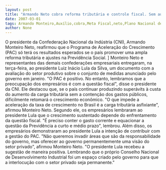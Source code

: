 ```yaml
---
layout: post
title: "Armando Neto cobra reforma tributária e controle fiscal. Sem auxílio das reformas, PAC não anda"
date: 2007-03-01
tags: Armando Monteiro,Auxílio,cobra,Meta Fiscal,neto,Plano Nacional de Vacinação,reforma tributária,reformas
author: None
---
```

O presidente da Confederação Nacional da Indústria (CNI), Armando Monteiro Neto, reafirmou que o Programa de Aceleração do Crescimento (PAC) só terá os resultados esperados se o país promover uma ampla reforma tributária e ajustes na Previdência Social. ]
Monteiro Neto e representantes das demais confederações empresariais entregaram, na terça-feira, ao presidente Luiz Inácio Lula da Silva, um documento com a avaliação do setor produtivo sobre o conjunto de medidas anunciado pelo governo em janeiro. 
\"O PAC é positivo. No entanto, lembramos que a preocupação dos empresários é com a questão fiscal\", disse o presidente da CNI. 
Ele destacou que, se o país continuar produzindo superávits à custa do aumento da carga tributária sem a contenção dos gastos públicos, dificilmente retomará o crescimento econômico. 
\"O que impede a aceleração da taxa de crescimento no Brasil é a carga tributária asfixiante\", afirmou Monteiro Neto. 
Segundo ele, os empresários lembraram ao presidente Lula que o crescimento sustentado depende do enfrentamento da questão fiscal. 
\"É preciso conter o gasto corrente e equacionar a questão da Previdência a curto e médio prazo\", lembrou. 
Além disso, os empresários demonstraram ao presidente Lula a intenção de contribuir com a gestão do PAC. 
\"Não queremos invadir áreas que são da responsabilidade do governo, mas oferecer ao governo permanentemente uma visão do setor privado\", afirmou Monteiro Neto. 
\"O presidente Lula recebeu a sugestão de maneira positiva. Lembrando que o próprio Conselho Nacional de Desenvolvimento Industrial foi um espaço criado pelo governo para que a interlocução com o setor privado seja permanente.\" 
